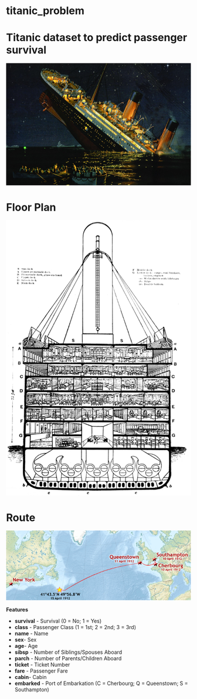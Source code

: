 # titanic_problem
# Titanic dataset to predict passenger survival

<img src='images/titanic_sinking.jpg' width=600>

# Floor Plan

<img src='images/titanic_floor_plan.png' width=600>

# Route

<img src='images/route.png' width=600>

**Features**

- **survival** - Survival (0 = No; 1 = Yes)
- **class** - Passenger Class (1 = 1st; 2 = 2nd; 3 = 3rd)
- **name** - Name
- **sex**- Sex
- **age**- Age
- **sibsp** - Number of Siblings/Spouses Aboard
- **parch** - Number of Parents/Children Aboard
- **ticket** - Ticket Number
- **fare** - Passenger Fare
- **cabin**- Cabin
- **embarked** - Port of Embarkation (C = Cherbourg; Q = Queenstown; S = Southampton)
